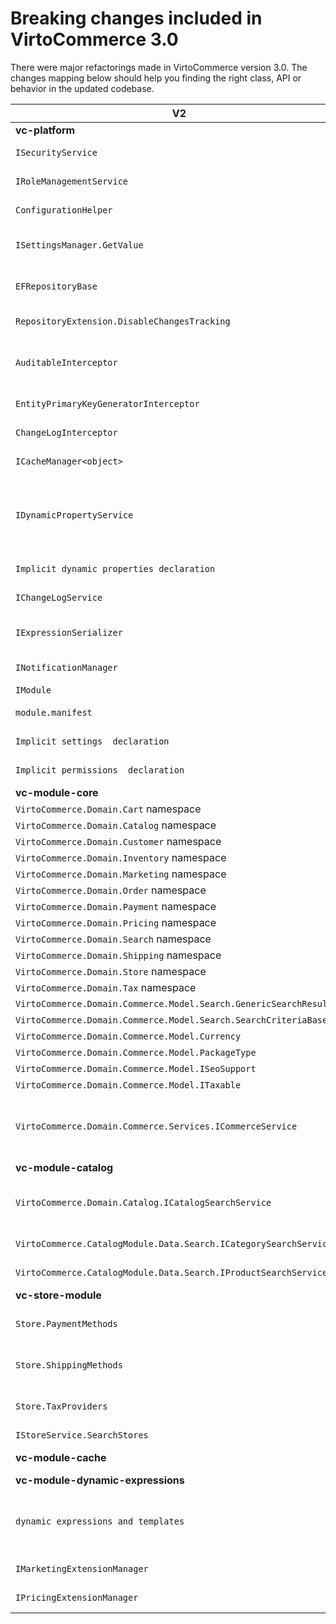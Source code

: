 # Breaking changes included in VirtoCommerce 3.0

There were major refactorings made in VirtoCommerce version 3.0. The changes mapping below should help you finding the right class, API or behavior in the updated codebase.

| V2 | V3 | Impact |
| --- | --- | --- |
| **vc-platform** |   |   |
| `ISecurityService` | Removed. Need to use [UserManager<>](https://docs.microsoft.com/en-us/dotnet/api/microsoft.aspnetcore.identity.usermanager-1?view=aspnetcore-3.1) from ASP.NET Core  Identity instead.  [Link to code example](https://github.com/VirtoCommerce/vc-platform/blob/release/3.0.0/src/VirtoCommerce.Platform.Web/Controllers/Api/SecurityController.cs) | Low |
| `IRoleManagementService` | Removed. Need to use [RoleManager<>](https://docs.microsoft.com/en-us/dotnet/api/microsoft.aspnetcore.identity.rolemanager-1?view=aspnetcore-3.1) from ASP.NET Core  Identity instead.  [Link to code example](https://github.com/VirtoCommerce/vc-platform/blob/4657cb472a77a07d0267c6f87c553a9b745c0071/src/VirtoCommerce.Platform.Web/Controllers/Api/SecurityController.cs#L212) | Low |
| `ConfigurationHelper` | Removed. Now, for all env configuration need to use [ASP .NET Core Configuration](https://docs.microsoft.com/en-us/aspnet/core/fundamentals/configuration/?view=aspnetcore-3.1) [Link to code example](https://github.com/VirtoCommerce/vc-platform/blob/11ef321f8b464875568aad06cd00b33333245a75/src/VirtoCommerce.Platform.Assets.FileSystem/FileSystemBlobProvider.cs#L23) | Low |
| `ISettingsManager.GetValue` | GetValue method moved to [SettingsExtension](https://github.com/VirtoCommerce/vc-platform/blob/release/3.0.0/src/VirtoCommerce.Platform.Core/Settings/SettingsExtension.cs) and now load setting values only from db [Link to code example](https://github.com/VirtoCommerce/vc-platform/blob/11ef321f8b464875568aad06cd00b33333245a75/src/VirtoCommerce.Platform.Web/Controllers/Api/ModulesController.cs#L281), before it tried to load a setting value from env configuration first| High |
| `EFRepositoryBase` | Renamed to [DbContextRepositoryBase](https://github.com/VirtoCommerce/vc-platform/blob/release/3.0.0/src/VirtoCommerce.Platform.Data/Infrastructure/DbContextRepositoryBase.cs) and now not derived from DbContext and received DbContext as an argument of ctor. [Link to code example](https://github.com/VirtoCommerce/vc-platform/blob/release/3.0.0/src/VirtoCommerce.Platform.Data/Repositories/PlatformRepository.cs) | Low |
| `RepositoryExtension.DisableChangesTracking` | Has no effect. Need to use AsNoTracking(). [Tracking vs. No-Tracking Queries](https://docs.microsoft.com/en-us/ef/core/querying/tracking) and [Link to code example](https://github.com/VirtoCommerce/vc-platform/blob/11ef321f8b464875568aad06cd00b33333245a75/src/VirtoCommerce.Platform.Data/DynamicProperties/DynamicPropertySearchService.cs#L72) | High |
| `AuditableInterceptor` | Removed. All types inherited from `AuditableEntity` are automatically update their audit fields when save. You have to inherit your `DbContext` from `DbContextWithTriggers`. The magic happens here [ApplicationBuilderExtensions.cs](https://github.com/VirtoCommerce/vc-platform/blob/release/3.0.0/src/VirtoCommerce.Platform.Data/Extensions/ApplicationBuilderExtensions.cs) and [Link to code example](https://github.com/VirtoCommerce/vc-platform/blob/release/3.0.0/src/VirtoCommerce.Platform.Data/Repositories/PlatformDbContext.cs#L7)  | Medium |
| `EntityPrimaryKeyGeneratorInterceptor` | Removed. Now is using [EF Core - Value generated on add or update](https://docs.microsoft.com/en-us/ef/core/modeling/generated-properties?tabs=data-annotations#value-generated-on-add) and  [Link to code example](https://github.com/VirtoCommerce/vc-platform/blob/11ef321f8b464875568aad06cd00b33333245a75/src/VirtoCommerce.Platform.Data/Repositories/PlatformDbContext.cs#L23) | High |
| `ChangeLogInterceptor` | Removed.  Need to use domain event handlers for explicit log changes. [Link to code example](https://github.com/VirtoCommerce/vc-module-catalog/blob/release/3.0.0/src/VirtoCommerce.CatalogModule.Data/Handlers/LogChangesChangedEventHandler.cs) | High |
| `ICacheManager<object>` | Removed. Need to use IPlatformMemoryCache instead. [Link to code example](https://github.com/VirtoCommerce/vc-platform/blob/release/3.0.0/src/VirtoCommerce.Platform.Data/Settings/SettingsManager.cs#L91) | High |
| `IDynamicPropertyService` | Reworked. Divided into these abstractions [IDynamicPropertyService](https://github.com/VirtoCommerce/vc-platform/blob/release/3.0.0/src/VirtoCommerce.Platform.Core/DynamicProperties/IDynamicPropertyService.cs), [IDynamicPropertyRegistrar](https://github.com/VirtoCommerce/vc-platform/blob/release/3.0.0/src/VirtoCommerce.Platform.Core/DynamicProperties/IDynamicPropertyRegistrar.cs), [IDynamicPropertyDictionaryItemsService](https://github.com/VirtoCommerce/vc-platform/blob/release/3.0.0/src/VirtoCommerce.Platform.Core/DynamicProperties/IDynamicPropertyDictionaryItemsSearchService.cs), [IDynamicPropertyDictionaryItemsSearchService](https://github.com/VirtoCommerce/vc-platform/blob/release/3.0.0/src/VirtoCommerce.Platform.Core/DynamicProperties/IDynamicPropertySearchService.cs).Also, have made the significant changes with persistent infrastructure  [Link to docs and code sample](https://github.com/VirtoCommerce/vc-platform/blob/release/3.0.0/docs/Dynamic-Property.md) | Medium |
|`Implicit dynamic properties declaration`| Changed to explicit registration by `IDynamicPropertyRegistrar`. [See code example](https://github.com/VirtoCommerce/vc-module-order/blob/5b48aa15cfd7afa7be741bf7eedaaf021a738560/src/VirtoCommerce.OrdersModule.Web/Module.cs#L73) |High|
| `IChangeLogService` | Divided into two [IChangeLogService.cs](https://github.com/VirtoCommerce/vc-platform/blob/release/3.0.0/src/VirtoCommerce.Platform.Core/ChangeLog/IChangeLogService.cs) and [IChangeLogSearchService.cs](https://github.com/VirtoCommerce/vc-platform/blob/release/3.0.0/src/VirtoCommerce.Platform.Core/ChangeLog/IChangeLogSearchService.cs) | High |
| `IExpressionSerializer` |  Removed. The XML serialized expressions no longer used and are replaced with  serialized as json and run as managed code predicates.    [Link to code sample](https://github.com/VirtoCommerce/vc-module-marketing/blob/release/3.0.0/src/VirtoCommerce.MarketingModule.Core/Model/Promotions/Conditions/CartConditions/ConditionAtNumItemsOfCategoryAreInCart.cs) | Low |
| `INotificationManager` | Moved into separate module. [vc-module-notification](https://github.com/VirtoCommerce/vc-module-notification). (TODO: documentation) | Medium |
| `IModule` | The all methods signatures were changed. [IModule.cs](https://github.com/VirtoCommerce/vc-platform/blob/release/3.0.0/src/VirtoCommerce.Platform.Core/Modularity/IModule.cs) | High |
| `module.manifest` | The settings and permissions declarations were removed from `module.manifest` and are now declared in the code [PlatformConstants](https://github.com/VirtoCommerce/vc-platform/blob/release/3.0.0/src/VirtoCommerce.Platform.Core/PlatformConstants.cs) | High |
|`Implicit settings  declaration`|Changed to explicit registration by `ISettingsRegistrar`. [See code example](https://github.com/VirtoCommerce/vc-module-order/blob/5b48aa15cfd7afa7be741bf7eedaaf021a738560/src/VirtoCommerce.OrdersModule.Web/Module.cs#L80)|High|
|`Implicit permissions  declaration`|Changed to explicit registration by `IPermissionsRegistrar`. [See code example](https://github.com/VirtoCommerce/vc-module-order/blob/5b48aa15cfd7afa7be741bf7eedaaf021a738560/src/VirtoCommerce.OrdersModule.Web/Module.cs#L84)|High|
| **vc-module-core** |   |  |
| `VirtoCommerce.Domain.Cart` namespace | Moved to  [vc-module-cart](https://github.com/VirtoCommerce/vc-module-cart/) module | Medium |
| `VirtoCommerce.Domain.Catalog` namespace |  Moved to [vc-module-catalog](https://github.com/VirtoCommerce/vc-module-catalog/blob/release/3.0.0/src/VirtoCommerce.CatalogModule.Data/Handlers/LogChangesChangedEventHandler.cs) | Medium |
| `VirtoCommerce.Domain.Customer` namespace | Moved to [vc-module-customer](https://github.com/VirtoCommerce/vc-module-customer) module | Medium |
| `VirtoCommerce.Domain.Inventory` namespace | Moved to [vc-module-inventory](https://github.com/VirtoCommerce/vc-module-inventory) module | Medium |
| `VirtoCommerce.Domain.Marketing` namespace | Moved to [vc-module-marketing](https://github.com/VirtoCommerce/vc-module-marketing/blob/release/3.0.0/src/VirtoCommerce.MarketingModule.Core/Model/Promotions/Conditions/CartConditions/ConditionAtNumItemsOfCategoryAreInCart.cs) module | Medium |
| `VirtoCommerce.Domain.Order` namespace | Moved to [vc-module-order](https://github.com/VirtoCommerce/vc-module-order) module | Medium |
| `VirtoCommerce.Domain.Payment` namespace | Moved to [vc-module-payment](https://github.com/VirtoCommerce/vc-module-payment)  module| Medium |
| `VirtoCommerce.Domain.Pricing` namespace | Moved to [vc-module-pricing](https://github.com/VirtoCommerce/vc-module-pricing) module | Medium |
| `VirtoCommerce.Domain.Search` namespace | Moved to [vc-module-search](https://github.com/VirtoCommerce/vc-module-search) module | Medium |
| `VirtoCommerce.Domain.Shipping` namespace | Moved to [vc-module-shipping](https://github.com/VirtoCommerce/vc-module-shipping) module | Medium |
| `VirtoCommerce.Domain.Store` namespace | Moved to [vc-module-store](https://github.com/VirtoCommerce/vc-module-store) module | Medium |
| `VirtoCommerce.Domain.Tax`  namespace | Moved to [vc-module-tax](https://github.com/VirtoCommerce/vc-module-tax) module | Medium |
| `VirtoCommerce.Domain.Commerce.Model.Search.GenericSearchResult<>` | Moved to VirtoCommerce.Platform.Core [GenericSearchResult.cs](https://github.com/VirtoCommerce/vc-platform/blob/release/3.0.0/src/VirtoCommerce.Platform.Core/Common/GenericSearchResult.cs) | High |
| `VirtoCommerce.Domain.Commerce.Model.Search.SearchCriteriaBase` | Moved to VirtoCommerce.Platform.Core[SearchCriteriaBase.cs](https://github.com/VirtoCommerce/vc-platform/blob/release/3.0.0/src/VirtoCommerce.Platform.Core/Common/SearchCriteriaBase.cs) | High |
| `VirtoCommerce.Domain.Commerce.Model.Currency` | Moved to [VirtoCommerce.CoreModule.Core.Currency](https://github.com/VirtoCommerce/vc-module-core/blob/release/3.0.0/src/VirtoCommerce.CoreModule.Core/Currency/Currency.cs) namespace | Medium |
| `VirtoCommerce.Domain.Commerce.Model.PackageType` | Moved to [VirtoCommerce.CoreModule.Core.Package](https://github.com/VirtoCommerce/vc-module-core/tree/release/3.0.0/src/VirtoCommerce.CoreModule.Core/Package) namespace | Medium |
| `VirtoCommerce.Domain.Commerce.Model.ISeoSupport` | Moved to [VirtoCommerce.CoreModule.Core.Seo](https://github.com/VirtoCommerce/vc-module-core/tree/release/3.0.0/src/VirtoCommerce.CoreModule.Core/Seo) namespace | Medium |
| `VirtoCommerce.Domain.Commerce.Model.ITaxable` | Moved to [VirtoCommerce.CoreModule.Core.Tax](https://github.com/VirtoCommerce/vc-module-core/tree/release/3.0.0/src/VirtoCommerce.CoreModule.Core/Tax) namespace | Medium |
| `VirtoCommerce.Domain.Commerce.Services.ICommerceService` | Removed.  Distributed responsibility between these services[ICurrencyService.cs](https://github.com/VirtoCommerce/vc-module-core/blob/release/3.0.0/src/VirtoCommerce.CoreModule.Core/Currency/ICurrencyService.cs) vc-module-core.  Work with Seo data moved  into each  module level  [vc-catalog module SeoInfoEntity.cs](https://github.com/VirtoCommerce/vc-module-catalog/blob/release/3.0.0/src/VirtoCommerce.CatalogModule.Data/Model/SeoInfoEntity.cs), [vc-store-module SeoInfoEntity.cs](https://github.com/VirtoCommerce/vc-module-store/blob/release/3.0.0/src/VirtoCommerce.StoreModule.Data/Model/SeoInfoEntity.cs), etc Packages moved into [IPackageTypesService.cs](https://github.com/VirtoCommerce/vc-module-core/blob/release/3.0.0/src/VirtoCommerce.CoreModule.Core/Package/IPackageTypesService.cs) vc-module-core | Medium |
| **vc-module-catalog** |   |  |
| `VirtoCommerce.Domain.Catalog.ICatalogSearchService`| Removed.  For database search need to use the following services: [IListEntrySearchService](https://github.com/VirtoCommerce/vc-module-catalog/blob/release/3.0.0/src/VirtoCommerce.CatalogModule.Core/Search/IListEntrySearchService.cs) for search products and categories. [IProductSearchService](https://github.com/VirtoCommerce/vc-module-catalog/blob/release/3.0.0/src/VirtoCommerce.CatalogModule.Core/Search/IProductSearchService.cs) for products search. [ICategorySearchService](https://github.com/VirtoCommerce/vc-module-catalog/blob/release/3.0.0/src/VirtoCommerce.CatalogModule.Core/Search/ICategorySearchService.cs) for categories search  | Medium |
|`VirtoCommerce.CatalogModule.Data.Search.ICategorySearchService`|Removed. For categories indexed search need to use [ICategoryIndexedSearchService](https://github.com/VirtoCommerce/vc-module-catalog/blob/release/3.0.0/src/VirtoCommerce.CatalogModule.Core/Search/Indexed/ICategoryIndexedSearchService.cs)|Medium|
|`VirtoCommerce.CatalogModule.Data.Search.IProductSearchService`|Removed. For products indexed search need to use [IProductIndexedSearchService](https://github.com/VirtoCommerce/vc-module-catalog/blob/release/3.0.0/src/VirtoCommerce.CatalogModule.Core/Search/Indexed/IProductIndexedSearchService.cs)|Medium|
| **vc-store-module** |   |  |
| `Store.PaymentMethods`| Removed. To search payment methods need to use [IPaymentMethodsSearchService](https://github.com/VirtoCommerce/vc-module-payment/blob/release/3.0.0/src/VirtoCommerce.Payment.Core/Services/IPaymentMethodsSearchService.cs) and [IPaymentMethodsService](https://github.com/VirtoCommerce/vc-module-payment/blob/release/3.0.0/src/VirtoCommerce.Payment.Core/Services/IPaymentMethodsService.cs) for CRUD operations. See [DefaultManualPaymentMethod](https://github.com/VirtoCommerce/vc-module-payment/blob/release/3.0.0/src/VirtoCommerce.Payment.Data/DefaultManualPaymentMethod.cs) as example|  Medium |
|`Store.ShippingMethods`|Removed. To search shipping methods need to use [IShippingMethodsSearchService](https://github.com/VirtoCommerce/vc-module-shipping/blob/release/3.0.0/src/VirtoCommerce.ShippingModule.Core/Services/IShippingMethodsSearchService.cs) and [IShippingMethodsService](https://github.com/VirtoCommerce/vc-module-shipping/blob/release/3.0.0/src/VirtoCommerce.ShippingModule.Core/Services/IShippingMethodsService.cs) for CRUD operations. See [FixedRateShippingMethod](https://github.com/VirtoCommerce/vc-module-shipping/blob/release/3.0.0/src/VirtoCommerce.ShippingModule.Data/FixedRateShippingMethod.cs) as example|Medium|
|`Store.TaxProviders`|Removed. To search tax providers need to use [ITaxProviderSearchService](https://github.com/VirtoCommerce/vc-module-tax/blob/release/3.0.0/src/VirtoCommerce.TaxModule.Core/Services/ITaxProviderSearchService.cs) and [ITaxProviderService](https://github.com/VirtoCommerce/vc-module-tax/blob/release/3.0.0/src/VirtoCommerce.TaxModule.Core/Services/ITaxProviderService.cs) for CRUD operations. See [FixedRateTaxProvider](https://github.com/VirtoCommerce/vc-module-tax/blob/release/3.0.0/src/VirtoCommerce.TaxModule.Data/Provider/FixedRateTaxProvider.cs) as example|Medium|
|`IStoreService.SearchStores`| Moved to [IStoreSearchService](https://github.com/VirtoCommerce/vc-module-store/blob/release/3.0.0/src/VirtoCommerce.StoreModule.Core/Services/IStoreSearchService.cs)|Low|
| **vc-module-cache** |  Module removed. Now all cache functionality is implemented in each module level. [See code example](https://github.com/VirtoCommerce/vc-module-store/blob/569604b373fa36f4f3c6ec16b20dbd2223f6585a/src/VirtoCommerce.StoreModule.Data/Services/StoreService.cs#L43)  | Low |
| **vc-module-dynamic-expressions** | Module removed. ||
| `dynamic expressions and templates` | All dynamic expression templates expressions are moved into [vc-module-core/Scripts/dynamicConditions/all-templates.html](https://github.com/VirtoCommerce/vc-module-core/blob/release/3.0.0/src/VirtoCommerce.CoreModule.Web/Scripts/dynamicConditions/all-templates.html) and [vc-module-marketing/Scripts/dynamicConditions/all-templates.html](https://github.com/VirtoCommerce/vc-module-marketing/blob/release/3.0.0/src/VirtoCommerce.MarketingModule.Web/Scripts/dynamicConditions/templates.html). All dynamic expressions logic are moved into  [VirtoCommerce.MarketingModule.Core/Model/Promotions/Conditions](https://github.com/VirtoCommerce/vc-module-marketing/tree/release/3.0.0/src/VirtoCommerce.MarketingModule.Core/Model/Promotions/Conditions) | Low |
|`IMarketingExtensionManager`|Replaced with [PromotionConditionAndRewardTreePrototype](https://github.com/VirtoCommerce/vc-module-marketing/blob/release/3.0.0/src/VirtoCommerce.MarketingModule.Core/Model/Promotions/PromotionConditionAndRewardTreePrototype.cs) (TODO: Docs how to extend  expression tree)|Low|
|`IPricingExtensionManager`|Replaced with [PriceConditionTreePrototype](https://github.com/VirtoCommerce/vc-module-pricing/blob/release/3.0.0/src/VirtoCommerce.PricingModule.Core/Model/Conditions/PriceConditionTreePrototype.cs) (TODO: Docs how to extend  expression tree)|Low|
